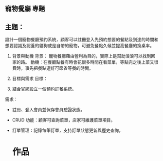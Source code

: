 <h2>寵物餐廳 專題</h2>


<h2>主題：</h2>
設計一個寵物餐廳預約系統，顧客可以註冊登入先預約想要的餐點及到達的時間和想要認識及認養的貓狗或是自帶的寵物，可避免餐點久候並提高餐廳的換桌率。


1. 背景與動機
背景： 寵物餐廳藉由營利為目的，實際上是幫助浪浪可以找到回家的路。
動機：在餐廳點餐有時會花很多時間在看菜單，等點完之後上菜又很費時，事先把餐點選好可節省等餐的時間。

2. 目標與需求
目標：
1. 結合官網設立一個預約訂餐系統。


需求：
- 註冊、登入會員並保存會員驗證狀態。
- CRUD 功能：顧客可查詢菜單，店家可維護菜單項目。
- 訂單管理：記錄每筆訂單，支持訂單狀態更新與歷史查詢。

   
   
   <h1>作品</h1>
   
   <img src="screencapture-192-168-10-103-project-photo-php-2025-04-10-11_32_39.png" alt="">

 <img src="screencapture-192-168-10-103-project-langlangdontcry-map-index-html-2025-04-10-11_39_49.png" alt="">

      
<img src="screencapture-192-168-10-103-project-langlangdontcry-map-index-html-2025-04-10-11_39_48.png" alt="">


   <img src="screencapture-192-168-10-103-project-langlangdontcry-map-index-html-2025-04-10-11_39_47.png" alt="">


<img src="screencapture-192-168-10-103-project-langlangdontcry-index-html-2025-04-10-11_36_08.png" alt="">

<img src="screencapture-192-168-10-103-project-try-talkroom-html-2025-04-10-11_35_24.png" alt="">

 <img src="screencapture-192-168-10-103-project-lottery-php-2025-04-10-11_34_45.png" alt="">

 <img src="screencapture-192-168-10-103-project-lottery-php-2025-04-10-11_34_23.png" alt="">


 <img src="screencapture-192-168-10-103-project-ranking-php-2025-04-10-11_33_42.png" alt="">

<img src="screencapture-192-168-10-103-project-20250109-R-html-2025-04-10-13_53_25.png" alt="">

<img src="screencapture-192-168-10-103-project-langlangdontcry-member-control-panel-v1-html-2025-04-10-13_53_00.png" alt="">

 <img src="screencapture-192-168-10-103-grok-0319order-copy-2-html-2025-04-10-13_53_58.png" alt="">

 <img src="screencapture-192-168-10-103-grok-0319order-copy-2-html-2025-04-10-13_55_08.png" alt="">

 <img src="screencapture-192-168-10-103-grok-0319order-copy-2-html-2025-04-10-13_54_55.png" alt="">
      
